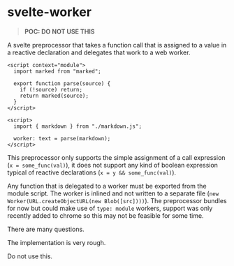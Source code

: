 # svelte-worker

> **POC: DO NOT USE THIS**

A svelte preprocessor that takes a function call that is assigned to a value in a reactive declaration and delegates that work to a web worker.

```svelte
<script context="module">
  import marked from "marked";

  export function parse(source) {
    if (!source) return;
    return marked(source);
  }
</script>

<script>
  import { markdown } from "./markdown.js";

  worker: text = parse(markdown);
</script>
```

This preprocessor only supports the simple assignment of a call expression (`x = some_func(val)`), it does not support any kind of boolean expression typical of reactive declarations (`x = y && some_func(val)`).

Any function that is delegated to a worker must be exported from the module script. The worker is inlined and not written to a separate file (`new Worker(URL.createObjectURL(new Blob([src])))`). The preprocessor bundles for now but could make use of `type: module` workers, support was only recently added to chrome so this may not be feasible for some time.

There are many questions.

The implementation is very rough.

Do not use this.
